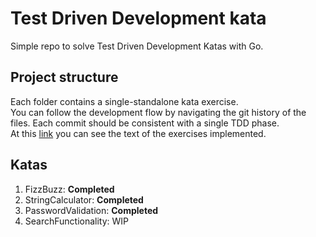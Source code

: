 # Test Driven Development kata
Simple repo to solve Test Driven Development Katas with Go.

## Project structure
Each folder contains a single-standalone kata exercise.  
You can follow the development flow by navigating the git history of the files. Each commit should be consistent with a single TDD phase.  
At this [link](https://tddmanifesto.com/exercises/) you can see the text of the exercises implemented.

## Katas
1. FizzBuzz: **Completed**
1. StringCalculator: **Completed**
1. PasswordValidation: **Completed**
1. SearchFunctionality: WIP